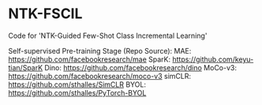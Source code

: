 # NTK-FSCIL
Code for 'NTK-Guided Few-Shot Class Incremental Learning'

Self-supervised Pre-training Stage (Repo Source):
MAE: https://github.com/facebookresearch/mae
SparK: https://github.com/keyu-tian/SparK
Dino: https://github.com/facebookresearch/dino
MoCo-v3: https://github.com/facebookresearch/moco-v3
simCLR: https://github.com/sthalles/SimCLR
BYOL: https://github.com/sthalles/PyTorch-BYOL

